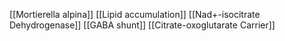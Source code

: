 [[Mortierella alpina]]
[[Lipid accumulation]]
[[Nad+-isocitrate Dehydrogenase]]
[[GABA shunt]]
[[Citrate-oxoglutarate Carrier]]
